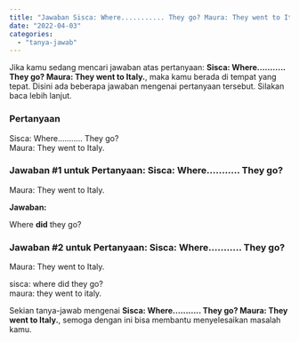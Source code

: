 ```yaml
---
title: "Jawaban Sisca: Where........... They go? Maura: They went to Italy."
date: "2022-04-03"
categories: 
  - "tanya-jawab"
---
```


Jika kamu sedang mencari jawaban atas pertanyaan: **Sisca: Where........... They go? Maura: They went to Italy.**, maka kamu berada di tempat yang tepat. Disini ada beberapa jawaban mengenai pertanyaan tersebut. Silakan baca lebih lanjut.

### Pertanyaan

Sisca: Where........... They go?  
Maura: They went to Italy.

### Jawaban #1 untuk Pertanyaan: Sisca: Where........... They go?  
Maura: They went to Italy.

**Jawaban:**

Where **did** they go?

### Jawaban #2 untuk Pertanyaan: Sisca: Where........... They go?  
Maura: They went to Italy.

sisca: where did they go?  
maura: they went to italy.

Sekian tanya-jawab mengenai **Sisca: Where........... They go? Maura: They went to Italy.**, semoga dengan ini bisa membantu menyelesaikan masalah kamu.
